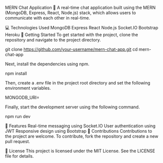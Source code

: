 MERN Chat Application :speech_balloon:
A real-time chat application built using the MERN (MongoDB, Express, React, Node.js) stack, which allows users to communicate with each other in real-time.

:computer: Technologies Used
MongoDB
Express
React
Node.js
Socket.IO
Bootstrap
Heroku
:rocket: Getting Started
To get started with the project, clone the repository and navigate to the project directory.

git clone https://github.com/your-username/mern-chat-app.git
cd mern-chat-app

Next, install the dependencies using npm.


npm install


Then, create a .env file in the project root directory and set the following environment variables.

MONGODB_URI=<Your MongoDB URI>


Finally, start the development server using the following command.

npm run dev


:page_facing_up: Features
Real-time messaging using Socket.IO
User authentication using JWT
Responsive design using Bootstrap
:hammer: Contributions
Contributions to the project are welcome. To contribute, fork the repository and create a new pull request.

:memo: License
This project is licensed under the MIT License. See the LICENSE file for details.